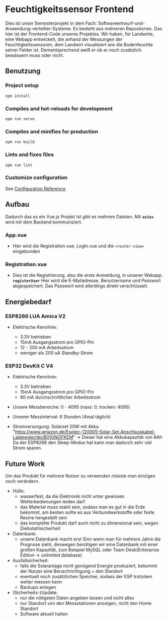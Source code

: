 # Feuchtigkeitssensor Frontend
Dies ist unser Semesterprojekt in dem Fach: Softwareentwurf-und-Anwendung-verteilter-Systeme. Es besteht aus mehreren Repositories.
Das hier ist der Frontend-Code unseres Projektes. Wir haben, für Landwirte, eine Webapp entwickelt, die anhand der Messungen der Feuchtigkeitssensoren, dem Landwirt visualisiert wie die Bodenfeuchte seiner Felder ist. Dementsprechend weiß er ob er noch zusätzlich bewässern muss oder nicht.

## Benutzung
### Project setup
```
npm install
```

### Compiles and hot-reloads for development
```
npm run serve
```

### Compiles and minifies for production
```
npm run build
```

### Lints and fixes files
```
npm run lint
```

### Customize configuration
See [Configuration Reference](https://cli.vuejs.org/config/).

## Aufbau
Dadurch das es ein Vue.js Projekt ist gibt es mehrere Dateien.
Mit **`axios`** wird mit dem Backend kommuniziert.
### App.vue
* Hier wird die Registration.vue, LogIn.vue und die `<router-view>` eingebunden 

### Registration.vue
* Dies ist die Registrierung, also die erste Anmeldung, in unserer Webapp.
**`registerUser`** Hier wird die E-Mailadresse, Benutzername und Passwort abgespeichert. Das Passwort wird allerdings direkt verschlüsselt.

## Energiebedarf

### ESP8266 LUA Amica V2
* Elektrische Kennlinie:<p>
    * 3.3V betrieben
    * 15mA Ausgangsstrom pro GPIO-Pin
    * 12 - 200 mA Arbeitsstrom
    * weniger als 200 uA Standby-Strom

### ESP32 DevKit C V4
* Elektrische Kennlinie:
    * 3.3V betrieben
    * 15mA Ausgangsstrom pro GPIO-Pin
    * 80 mA durchschnittlicher Arbeitsstrom<p>

* Unsere Messbereiche: 0 - 4095 (nass: 0, trocken: 4095)
* Unserer Messinterval: 6 Stunden (4mal täglich)
* Stromversorgung: Solarset 20W mit Akku "https://www.amazon.de/Esotec-120005-Solar-Set-Anschlusskabel-Laderegler/dp/B01GNOFKEM"
-> Dieser hat eine Akkukapazität von 8Ah
Da der ESP8266 den Sleep-Modus hat kann man dadurch sehr viel Strom sparen. 
<p>

## Future Work
Um das Produkt für mehrere Nutzer zu verwenden müsste man einziges noch verändern.
* Hülle:
    * wasserfest, da die Elektronik nicht unter gewissen Wetterbedienungen leiden darf
    * das Material muss stabil sein, sodass man es gut in die Erde bekommt, am besten sollte es aus Verbundwerkstoffe oder feste Resine hergestellt sein
    * das komplette Produkt darf auch nicht zu dimensional sein, wegen Diebstahlsicherheit
* Datenbank:
    * unsere Datenbank macht erst Sinn wenn man für mehrere Jahre die Prognose sieht, deswegen benötigen wir eine Datenbank mit einer großen Kapazität, zum Beispiel MySQL oder Team Desk(Enterprise Edition -> unlimited database)
* Ausfallsicherheit:
    * falls die Solaranlage nicht genügend Energie produziert, bekommt der Nutzer eine Benachrichtigung + den Standort
    * eventuell noch zusätzlichen Speicher,  sodass der ESP trotzdem weiter messen kann
    * Backups anlegen
* (Sicherheits-)Update:
    * nur die nötigsten Daten angeben lassen und nicht alles
    * nur Standort von den Messstationen anzeigen, nicht den Home Standort
    * Software aktuell halten

